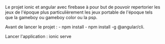 Le projet ionic et angular avec firebase à pour but de pouvoir repertorier les jeux de l'époque plus particulièrement les jeux portable de l'époque tels que la gameboy ou gameboy color ou la psp. 

Avant de lancer le projet : - npm install
                            - npm install -g @angular/cli.

Lancer l'application : ionic serve